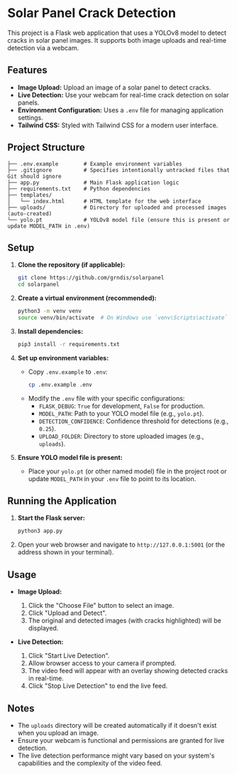 # Solar Panel Crack Detection

This project is a Flask web application that uses a YOLOv8 model to detect cracks in solar panel images. It supports both image uploads and real-time detection via a webcam.

## Features

- **Image Upload:** Upload an image of a solar panel to detect cracks.
- **Live Detection:** Use your webcam for real-time crack detection on solar panels.
- **Environment Configuration:** Uses a `.env` file for managing application settings.
- **Tailwind CSS:** Styled with Tailwind CSS for a modern user interface.

## Project Structure

```
├── .env.example        # Example environment variables
├── .gitignore          # Specifies intentionally untracked files that Git should ignore
├── app.py              # Main Flask application logic
├── requirements.txt    # Python dependencies
├── templates/
│   └── index.html      # HTML template for the web interface
├── uploads/            # Directory for uploaded and processed images (auto-created)
└── yolo.pt             # YOLOv8 model file (ensure this is present or update MODEL_PATH in .env)
```

## Setup

1.  **Clone the repository (if applicable):**

    ```bash
    git clone https://github.com/grndis/solarpanel
    cd solarpanel
    ```

2.  **Create a virtual environment (recommended):**

    ```bash
    python3 -m venv venv
    source venv/bin/activate  # On Windows use `venv\Scripts\activate`
    ```

3.  **Install dependencies:**

    ```bash
    pip3 install -r requirements.txt
    ```

4.  **Set up environment variables:**

    - Copy `.env.example` to `.env`:
      ```bash
      cp .env.example .env
      ```
    - Modify the `.env` file with your specific configurations:
      - `FLASK_DEBUG`: `True` for development, `False` for production.
      - `MODEL_PATH`: Path to your YOLO model file (e.g., `yolo.pt`).
      - `DETECTION_CONFIDENCE`: Confidence threshold for detections (e.g., `0.25`).
      - `UPLOAD_FOLDER`: Directory to store uploaded images (e.g., `uploads`).

5.  **Ensure YOLO model file is present:**
    - Place your `yolo.pt` (or other named model) file in the project root or update `MODEL_PATH` in your `.env` file to point to its location.

## Running the Application

1.  **Start the Flask server:**

    ```bash
    python3 app.py
    ```

2.  Open your web browser and navigate to `http://127.0.0.1:5001` (or the address shown in your terminal).

## Usage

- **Image Upload:**

  1.  Click the "Choose File" button to select an image.
  2.  Click "Upload and Detect".
  3.  The original and detected images (with cracks highlighted) will be displayed.

- **Live Detection:**
  1.  Click "Start Live Detection".
  2.  Allow browser access to your camera if prompted.
  3.  The video feed will appear with an overlay showing detected cracks in real-time.
  4.  Click "Stop Live Detection" to end the live feed.

## Notes

- The `uploads` directory will be created automatically if it doesn't exist when you upload an image.
- Ensure your webcam is functional and permissions are granted for live detection.
- The live detection performance might vary based on your system's capabilities and the complexity of the video feed.
